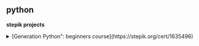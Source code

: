 ## python
**stepik projects**

<details>
  <summary>[Generation Python": beginners course](https://stepik.org/cert/1635496)</summary>

  ***

  ## &#9745;  [Safe Password Generator](https://stepik.org/lesson/349848) 

  * Description of the project: 
the program generates a given number of passwords and includes 
a smart setting for the length of the password, as well as 
which characters you want to include in it and which ones to exclude.


  ***     
  
</details>
